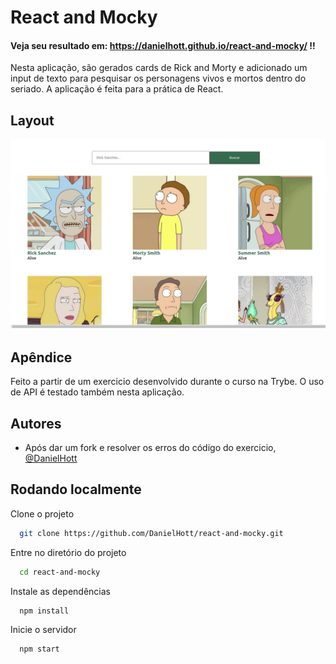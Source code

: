 
# React and Mocky

#### Veja seu resultado em: https://danielhott.github.io/react-and-mocky/ !!

Nesta aplicação, são gerados cards de Rick and Morty e adicionado um input de texto para pesquisar os
personagens vivos e mortos dentro do seriado. A aplicação é feita para a prática de React.

## Layout

![Web 1](https://github.com/DanielHott/AppFood/blob/master/media/Sem%20t%C3%ADtulo.png)

## Apêndice

Feito a partir de um exercicio desenvolvido durante o curso na Trybe. O uso de API é testado também nesta aplicação.


## Autores

- Após dar um fork e resolver os erros do código do exercicio, [@DanielHott](https://github.com/DanielHott)


## Rodando localmente

Clone o projeto

```bash
  git clone https://github.com/DanielHott/react-and-mocky.git
```

Entre no diretório do projeto

```bash
  cd react-and-mocky
```

Instale as dependências

```bash
  npm install
```

Inicie o servidor

```bash
  npm start
```

